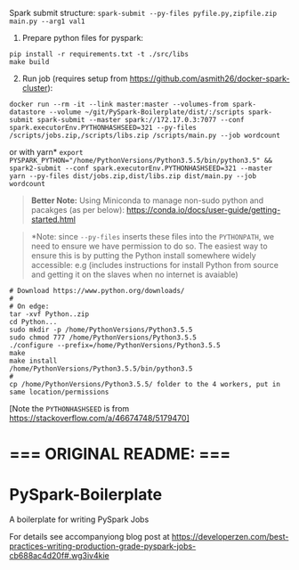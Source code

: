 Spark submit structure: `spark-submit --py-files pyfile.py,zipfile.zip main.py --arg1 val1`

1. Prepare python files for pyspark:
```
pip install -r requirements.txt -t ./src/libs
make build
```

2. Run job (requires setup from https://github.com/asmith26/docker-spark-cluster):
```
docker run --rm -it --link master:master --volumes-from spark-datastore --volume ~/git/PySpark-Boilerplate/dist/:/scripts spark-submit spark-submit --master spark://172.17.0.3:7077 --conf spark.executorEnv.PYTHONHASHSEED=321 --py-files /scripts/jobs.zip,/scripts/libs.zip /scripts/main.py --job wordcount
```

or with yarn* `export PYSPARK_PYTHON="/home/PythonVersions/Python3.5.5/bin/python3.5" && spark2-submit --conf spark.executorEnv.PYTHONHASHSEED=321 --master yarn --py-files dist/jobs.zip,dist/libs.zip dist/main.py --job wordcount`

> **Better Note:** Using Miniconda to manage non-sudo python and pacakges (as per below): https://conda.io/docs/user-guide/getting-started.html

>*Note: since `--py-files` inserts these files into the `PYTHONPATH`, we need to ensure we have permission to do so. The easiest way to ensure this is by putting the Python install somewhere widely accessible: e.g (includes instructions for install Python from source and getting it on the slaves when no internet is avaiable)
  ```
# Download https://www.python.org/downloads/
#
# On edge:
tar -xvf Python..zip
cd Python...
sudo mkdir -p /home/PythonVersions/Python3.5.5
sudo chmod 777 /home/PythonVersions/Python3.5.5
./configure --prefix=/home/PythonVersions/Python3.5.5
make
make install
/home/PythonVersions/Python3.5.5/bin/python3.5
#
cp /home/PythonVersions/Python3.5.5/ folder to the 4 workers, put in same location/permissions
```

[Note the `PYTHONHASHSEED` is from https://stackoverflow.com/a/46674748/5179470]

# === ORIGINAL README: ===

# PySpark-Boilerplate
A boilerplate for writing PySpark Jobs

For details see accompanyiong blog post at https://developerzen.com/best-practices-writing-production-grade-pyspark-jobs-cb688ac4d20f#.wg3iv4kie
